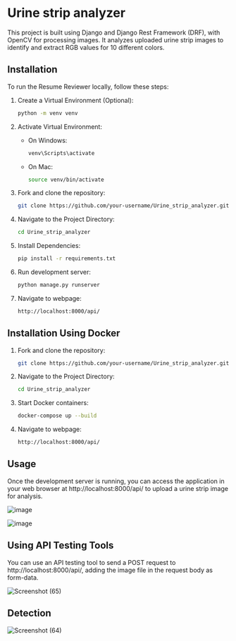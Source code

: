 # Urine strip analyzer
This project is built using Django and Django Rest Framework (DRF), with OpenCV for processing images. It analyzes uploaded urine strip images to identify and extract RGB values for 10 different colors.

## Installation
To run the Resume Reviewer locally, follow these steps:

1. Create a Virtual Environment (Optional):
   
   ```bash
   python -m venv venv
   
3. Activate Virtual Environment:
   
   - On Windows:
     
     ```bash
     venv\Scripts\activate

   - On Mac:
     
     ```bash
     source venv/bin/activate

4. Fork and clone the repository:
   
   ```bash
   git clone https://github.com/your-username/Urine_strip_analyzer.git

5. Navigate to the Project Directory:
   
   ```bash
   cd Urine_strip_analyzer

6. Install Dependencies:
   
   ```bash
   pip install -r requirements.txt

7. Run development server:
   
   ```bash
   python manage.py runserver

8. Navigate to webpage:
   
   ```bash
   http://localhost:8000/api/

## Installation Using Docker

1. Fork and clone the repository:
   
   ```bash
   git clone https://github.com/your-username/Urine_strip_analyzer.git

3. Navigate to the Project Directory:
   
   ```bash
   cd Urine_strip_analyzer

4. Start Docker containers:
   
   ```bash
   docker-compose up --build

5. Navigate to webpage:
   
   ```bash
   http://localhost:8000/api/

## Usage
Once the development server is running, you can access the application in your web browser at http://localhost:8000/api/ to upload a urine strip image for analysis.

![image](https://github.com/rohitsrma/Urine_strip_analyzer/assets/111359305/3c2d6d7a-960b-474c-8d63-aa0804abe956)

![image](https://github.com/rohitsrma/Urine_strip_analyzer/assets/111359305/4918d106-f82f-4d2e-98c6-162aa2b6bc1b)

## Using API Testing Tools
You can use an API testing tool to send a POST request to http://localhost:8000/api/, adding the image file in the request body as form-data.

![Screenshot (65)](https://github.com/rohitsrma/Urine_strip_analyzer/assets/111359305/68ee90ce-42b6-4f3b-b037-0ad1636ba204)

## Detection

![Screenshot (64)](https://github.com/rohitsrma/Urine_strip_analyzer/assets/111359305/4f282e84-f7bd-4d89-86aa-78fe906c2486)



